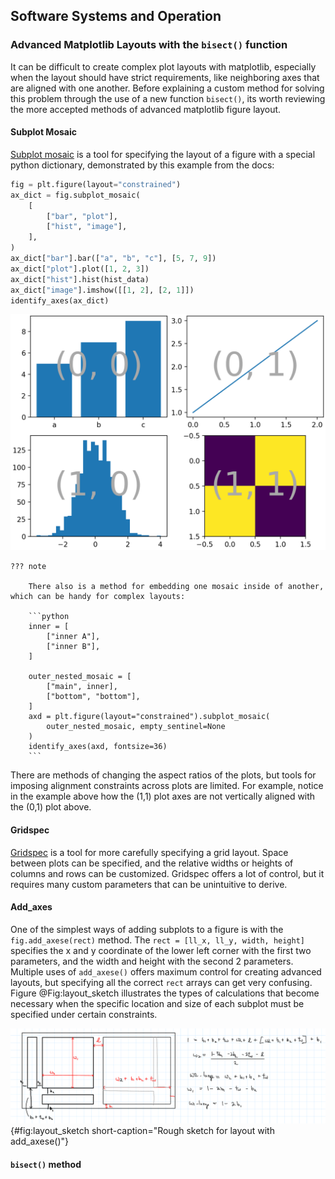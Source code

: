 ## Software Systems and Operation


### Advanced Matplotlib Layouts with the `bisect()` function

<!-- I can put a figure here from my notability note titled "Why i need bisect function" -->

It can be difficult to create complex plot layouts with matplotlib, especially when the layout should have strict requirements, like neighboring axes that are aligned with one another. Before explaining a custom method for solving this problem through the use of a new function `bisect()`, its worth reviewing the more accepted methods of advanced matplotlib figure layout. 


#### Subplot Mosaic

[Subplot mosaic](https://matplotlib.org/stable/gallery/subplots_axes_and_figures/mosaic.html)  is a tool for specifying the layout of a figure with a special python dictionary, demonstrated by this example from the docs:

```python
fig = plt.figure(layout="constrained")
ax_dict = fig.subplot_mosaic(
    [
        ["bar", "plot"],
        ["hist", "image"],
    ],
)
ax_dict["bar"].bar(["a", "b", "c"], [5, 7, 9])
ax_dict["plot"].plot([1, 2, 3])
ax_dict["hist"].hist(hist_data)
ax_dict["image"].imshow([[1, 2], [2, 1]])
identify_axes(ax_dict)
```
![](./figs_06/sphx_glr_mosaic_001_2_0x.webp)


```{=html}
??? note

    There also is a method for embedding one mosaic inside of another, which can be handy for complex layouts:

    ```python
    inner = [
        ["inner A"],
        ["inner B"],
    ]

    outer_nested_mosaic = [
        ["main", inner],
        ["bottom", "bottom"],
    ]
    axd = plt.figure(layout="constrained").subplot_mosaic(
        outer_nested_mosaic, empty_sentinel=None
    )
    identify_axes(axd, fontsize=36)
    ```
```

There are methods of changing the aspect ratios of the plots, but tools for imposing alignment constraints across plots are limited. For example, notice in the example above how the (1,1) plot axes are not vertically aligned with the (0,1) plot above. 

#### Gridspec

[Gridspec](https://matplotlib.org/stable/gallery/lines_bars_and_markers/scatter_hist.html#sphx-glr-gallery-lines-bars-and-markers-scatter-hist-py) is a tool for more carefully specifying a grid layout. Space between plots can be specified, and the relative widths or heights of columns and rows can be customized. Gridspec offers a lot of control, but it requires many custom parameters that can be unintuitive to derive. 


#### Add_axes
One of the simplest ways of adding subplots to a figure is with the `fig.add_axese(rect)` method. The `rect = [ll_x, ll_y, width, height]` specifies the x and y coordinate of the lower left corner with the first two parameters, and the width and height with the second 2 parameters. Multiple uses of `add_axese()` offers maximum control for creating advanced layouts, but specifying all the correct `rect` arrays can get very confusing. Figure @Fig:layout_sketch illustrates the types of calculations that become necessary when the specific location and size of each subplot must be specified under certain constraints. 

![**Sketch for layout with add_axese().**](./figs_06/layout_sketch.png){#fig:layout_sketch short-caption="Rough sketch for layout with add_axese()"}


#### `bisect()` method




<script src="../../chapter_06/code/section_05.js"></script>